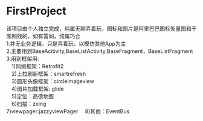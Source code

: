 # FirstProject
该项目由个人独立完成，纯属无聊弄着玩，图标和图片是阿里巴巴图标矢量图和千库网找的，如有雷同，纯属巧合<br/>
1.并无业务逻辑，只是弄着玩，以模仿其他App为主<br />
2.主要用到BaseAcitivity,BaseListActivity,BaseFragment，BaseListFragment<br/>
3.用到框架用:<br/>
　1)网络框架：Retrofit2<br/>
　2)上拉刷新框架：smartrefresh<br/>
　3)圆形头像框架：circleimageview<br/>
　4)图片加载框架: glide<br />
　5)定位：高德地图<br/>
　6)扫描：zxing<br/>
  7)viewpager:jazzyviewPager
　8)其他：EventBus<br/>


